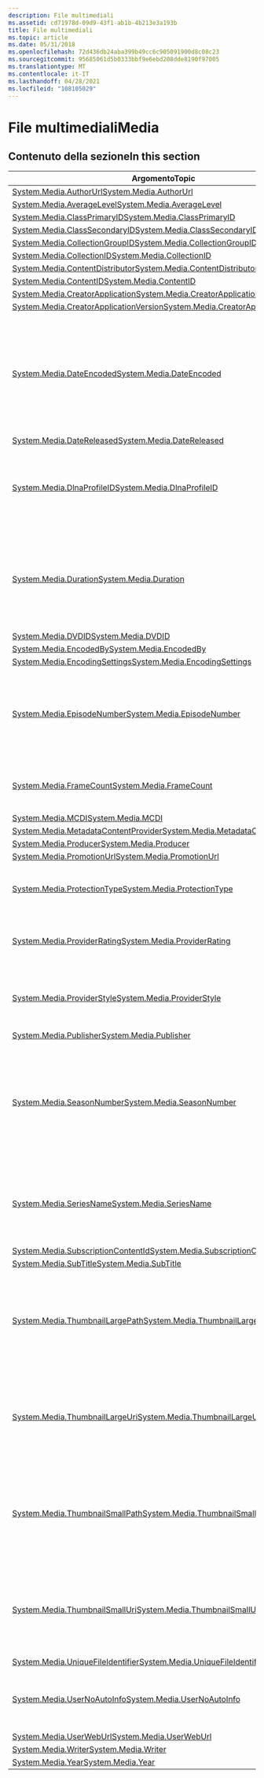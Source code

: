 ```yaml
---
description: File multimediali
ms.assetid: cd71978d-09d9-43f1-ab1b-4b213e3a193b
title: File multimediali
ms.topic: article
ms.date: 05/31/2018
ms.openlocfilehash: 72d436db24aba399b49cc6c905091900d8c08c23
ms.sourcegitcommit: 95685061d5b0333bbf9e6ebd208dde8190f97005
ms.translationtype: MT
ms.contentlocale: it-IT
ms.lasthandoff: 04/28/2021
ms.locfileid: "108105029"
---
```

# <a name="media"></a><span data-ttu-id="5a4bd-103">File multimediali</span><span class="sxs-lookup"><span data-stu-id="5a4bd-103">Media</span></span>

## <a name="in-this-section"></a><span data-ttu-id="5a4bd-104">Contenuto della sezione</span><span class="sxs-lookup"><span data-stu-id="5a4bd-104">In this section</span></span>



| <span data-ttu-id="5a4bd-105">Argomento</span><span class="sxs-lookup"><span data-stu-id="5a4bd-105">Topic</span></span>                                                                                                        | <span data-ttu-id="5a4bd-106">Descrizione</span><span class="sxs-lookup"><span data-stu-id="5a4bd-106">Description</span></span>                                                                                                            |
|--------------------------------------------------------------------------------------------------------------|------------------------------------------------------------------------------------------------------------------------|
| [<span data-ttu-id="5a4bd-107">System.Media.AuthorUrl</span><span class="sxs-lookup"><span data-stu-id="5a4bd-107">System.Media.AuthorUrl</span></span>](./props-system-media-authorurl.md)<br/>                                 |                                                                                                                        |
| [<span data-ttu-id="5a4bd-108">System.Media.AverageLevel</span><span class="sxs-lookup"><span data-stu-id="5a4bd-108">System.Media.AverageLevel</span></span>](./props-system-media-averagelevel.md)<br/>                           |                                                                                                                        |
| [<span data-ttu-id="5a4bd-109">System.Media.ClassPrimaryID</span><span class="sxs-lookup"><span data-stu-id="5a4bd-109">System.Media.ClassPrimaryID</span></span>](./props-system-media-classprimaryid.md)<br/>                       |                                                                                                                        |
| [<span data-ttu-id="5a4bd-110">System.Media.ClassSecondaryID</span><span class="sxs-lookup"><span data-stu-id="5a4bd-110">System.Media.ClassSecondaryID</span></span>](./props-system-media-classsecondaryid.md)<br/>                   |                                                                                                                        |
| [<span data-ttu-id="5a4bd-111">System.Media.CollectionGroupID</span><span class="sxs-lookup"><span data-stu-id="5a4bd-111">System.Media.CollectionGroupID</span></span>](./props-system-media-collectiongroupid.md)<br/>                 |                                                                                                                        |
| [<span data-ttu-id="5a4bd-112">System.Media.CollectionID</span><span class="sxs-lookup"><span data-stu-id="5a4bd-112">System.Media.CollectionID</span></span>](./props-system-media-collectionid.md)<br/>                           |                                                                                                                        |
| [<span data-ttu-id="5a4bd-113">System.Media.ContentDistributor</span><span class="sxs-lookup"><span data-stu-id="5a4bd-113">System.Media.ContentDistributor</span></span>](./props-system-media-contentdistributor.md)<br/>               |                                                                                                                        |
| [<span data-ttu-id="5a4bd-114">System.Media.ContentID</span><span class="sxs-lookup"><span data-stu-id="5a4bd-114">System.Media.ContentID</span></span>](./props-system-media-contentid.md)<br/>                                 |                                                                                                                        |
| [<span data-ttu-id="5a4bd-115">System.Media.CreatorApplication</span><span class="sxs-lookup"><span data-stu-id="5a4bd-115">System.Media.CreatorApplication</span></span>](./props-system-media-creatorapplication.md)<br/>               |                                                                                                                        |
| [<span data-ttu-id="5a4bd-116">System.Media.CreatorApplicationVersion</span><span class="sxs-lookup"><span data-stu-id="5a4bd-116">System.Media.CreatorApplicationVersion</span></span>](./props-system-media-creatorapplicationversion.md)<br/> |                                                                                                                        |
| [<span data-ttu-id="5a4bd-117">System.Media.DateEncoded</span><span class="sxs-lookup"><span data-stu-id="5a4bd-117">System.Media.DateEncoded</span></span>](./props-system-media-dateencoded.md)<br/>                             | <span data-ttu-id="5a4bd-118">Rappresenta la data e l'ora in cui il file è stato codificato.</span><span class="sxs-lookup"><span data-stu-id="5a4bd-118">Represents the date and time the file was encoded.</span></span> <span data-ttu-id="5a4bd-119">Il valore DateTime è in formato UTC (nella documentazione, non file system).</span><span class="sxs-lookup"><span data-stu-id="5a4bd-119">The DateTime is in UTC (in the doc, not file system).</span></span><br/>    |
| [<span data-ttu-id="5a4bd-120">System.Media.DateReleased</span><span class="sxs-lookup"><span data-stu-id="5a4bd-120">System.Media.DateReleased</span></span>](./props-system-media-datereleased.md)<br/>                           |                                                                                                                        |
| [<span data-ttu-id="5a4bd-121">System.Media.DlnaProfileID</span><span class="sxs-lookup"><span data-stu-id="5a4bd-121">System.Media.DlnaProfileID</span></span>](props-system-media-dlnaprofileid.md)<br/>                                | <span data-ttu-id="5a4bd-122">ID del profilo DLNA per il contenuto multimediale, definito dagli standard DLNA.</span><span class="sxs-lookup"><span data-stu-id="5a4bd-122">The DLNA profile ID for media content, defined by DLNA standards.</span></span><br/>                                           |
| [<span data-ttu-id="5a4bd-123">System.Media.Duration</span><span class="sxs-lookup"><span data-stu-id="5a4bd-123">System.Media.Duration</span></span>](./props-system-media-duration.md)<br/>                                   | <span data-ttu-id="5a4bd-124">Rappresenta il tempo di riproduzione effettivo di un file multimediale e viene misurato in 100 unità, non in millisecondi.</span><span class="sxs-lookup"><span data-stu-id="5a4bd-124">Represents the actual play time of a media file and is measured in 100ns units, not milliseconds.</span></span><br/>           |
| [<span data-ttu-id="5a4bd-125">System.Media.DVDID</span><span class="sxs-lookup"><span data-stu-id="5a4bd-125">System.Media.DVDID</span></span>](./props-system-media-dvdid.md)<br/>                                         |                                                                                                                        |
| [<span data-ttu-id="5a4bd-126">System.Media.EncodedBy</span><span class="sxs-lookup"><span data-stu-id="5a4bd-126">System.Media.EncodedBy</span></span>](./props-system-media-encodedby.md)<br/>                                 |                                                                                                                        |
| [<span data-ttu-id="5a4bd-127">System.Media.EncodingSettings</span><span class="sxs-lookup"><span data-stu-id="5a4bd-127">System.Media.EncodingSettings</span></span>](./props-system-media-encodingsettings.md)<br/>                   |                                                                                                                        |
| [<span data-ttu-id="5a4bd-128">System.Media.EpisodeNumber</span><span class="sxs-lookup"><span data-stu-id="5a4bd-128">System.Media.EpisodeNumber</span></span>](props-system-media-episodenumber.md)<br/>                                | <span data-ttu-id="5a4bd-129">Numero monotonamente incrementato in base 1 che corrisponde all'episodio dello show</span><span class="sxs-lookup"><span data-stu-id="5a4bd-129">A 1 based monotonically incremented number that corresponds to the episode of the show</span></span><br/>                      |
| [<span data-ttu-id="5a4bd-130">System.Media.FrameCount</span><span class="sxs-lookup"><span data-stu-id="5a4bd-130">System.Media.FrameCount</span></span>](./props-system-media-framecount.md)<br/>                               | <span data-ttu-id="5a4bd-131">Indica il numero di fotogrammi per l'immagine.</span><span class="sxs-lookup"><span data-stu-id="5a4bd-131">Indicates the frame count for the image.</span></span><br/>                                                                    |
| [<span data-ttu-id="5a4bd-132">System.Media.MCDI</span><span class="sxs-lookup"><span data-stu-id="5a4bd-132">System.Media.MCDI</span></span>](./props-system-media-mcdi.md)<br/>                                           |                                                                                                                        |
| [<span data-ttu-id="5a4bd-133">System.Media.MetadataContentProvider</span><span class="sxs-lookup"><span data-stu-id="5a4bd-133">System.Media.MetadataContentProvider</span></span>](./props-system-media-metadatacontentprovider.md)<br/>     |                                                                                                                        |
| [<span data-ttu-id="5a4bd-134">System.Media.Producer</span><span class="sxs-lookup"><span data-stu-id="5a4bd-134">System.Media.Producer</span></span>](./props-system-media-producer.md)<br/>                                   |                                                                                                                        |
| [<span data-ttu-id="5a4bd-135">System.Media.PromotionUrl</span><span class="sxs-lookup"><span data-stu-id="5a4bd-135">System.Media.PromotionUrl</span></span>](./props-system-media-promotionurl.md)<br/>                           |                                                                                                                        |
| [<span data-ttu-id="5a4bd-136">System.Media.ProtectionType</span><span class="sxs-lookup"><span data-stu-id="5a4bd-136">System.Media.ProtectionType</span></span>](./props-system-media-protectiontype.md)<br/>                       | <span data-ttu-id="5a4bd-137">Descrive il tipo di protezione dei supporti.</span><span class="sxs-lookup"><span data-stu-id="5a4bd-137">Describes the type of media protection.</span></span><br/>                                                                     |
| [<span data-ttu-id="5a4bd-138">System.Media.ProviderRating</span><span class="sxs-lookup"><span data-stu-id="5a4bd-138">System.Media.ProviderRating</span></span>](./props-system-media-providerrating.md)<br/>                       | <span data-ttu-id="5a4bd-139">Classificazione (da 0 a 99) fornita dal provider di metadati.</span><span class="sxs-lookup"><span data-stu-id="5a4bd-139">The rating (0 - 99) supplied by metadata provider.</span></span><br/>                                                          |
| [<span data-ttu-id="5a4bd-140">System.Media.ProviderStyle</span><span class="sxs-lookup"><span data-stu-id="5a4bd-140">System.Media.ProviderStyle</span></span>](./props-system-media-providerstyle.md)<br/>                         | <span data-ttu-id="5a4bd-141">Stile di musica o video, fornito dal provider di metadati.</span><span class="sxs-lookup"><span data-stu-id="5a4bd-141">The style of music or video, supplied by metadata provider.</span></span><br/>                                                 |
| [<span data-ttu-id="5a4bd-142">System.Media.Publisher</span><span class="sxs-lookup"><span data-stu-id="5a4bd-142">System.Media.Publisher</span></span>](./props-system-media-publisher.md)<br/>                                 |                                                                                                                        |
| [<span data-ttu-id="5a4bd-143">System.Media.SeasonNumber</span><span class="sxs-lookup"><span data-stu-id="5a4bd-143">System.Media.SeasonNumber</span></span>](props-system-media-seasonnumber.md)<br/>                                  | <span data-ttu-id="5a4bd-144">Numero monotonamente incrementato in base 1 che corrisponde alla stagione in cui lo show è stato presentato per la prima volta</span><span class="sxs-lookup"><span data-stu-id="5a4bd-144">A 1 based monotonically incremented number that corresponds to the season that the show was first presented</span></span><br/> |
| [<span data-ttu-id="5a4bd-145">System.Media.SeriesName</span><span class="sxs-lookup"><span data-stu-id="5a4bd-145">System.Media.SeriesName</span></span>](props-system-media-seriesname.md)<br/>                                      | <span data-ttu-id="5a4bd-146">Nome che rappresenta una serie specifica, ad esempio un podcast o una serie tv registrata.</span><span class="sxs-lookup"><span data-stu-id="5a4bd-146">A name that represents a specific series, such as a podcast or recorded television series.</span></span><br/>                  |
| [<span data-ttu-id="5a4bd-147">System.Media.SubscriptionContentId</span><span class="sxs-lookup"><span data-stu-id="5a4bd-147">System.Media.SubscriptionContentId</span></span>](./props-system-media-subscriptioncontentid.md)<br/>         |                                                                                                                        |
| [<span data-ttu-id="5a4bd-148">System.Media.SubTitle</span><span class="sxs-lookup"><span data-stu-id="5a4bd-148">System.Media.SubTitle</span></span>](./props-system-media-subtitle.md)<br/>                                   |                                                                                                                        |
| [<span data-ttu-id="5a4bd-149">System.Media.ThumbnailLargePath</span><span class="sxs-lookup"><span data-stu-id="5a4bd-149">System.Media.ThumbnailLargePath</span></span>](props-system-media-thumbnaillargepath.md)<br/>                      | <span data-ttu-id="5a4bd-150">Percorso del file system della rappresentazione in anteprima di grandi dimensioni dell'elemento multimediale.</span><span class="sxs-lookup"><span data-stu-id="5a4bd-150">Filesystem path to the large thumbnail representation of the media item.</span></span><br/>                                    |
| [<span data-ttu-id="5a4bd-151">System.Media.ThumbnailLargeUri</span><span class="sxs-lookup"><span data-stu-id="5a4bd-151">System.Media.ThumbnailLargeUri</span></span>](props-system-media-thumbnaillargeuri.md)<br/>                        | <span data-ttu-id="5a4bd-152">URI della rappresentazione in anteprima di grandi dimensioni dell'elemento multimediale.</span><span class="sxs-lookup"><span data-stu-id="5a4bd-152">Uri of the large thumbnail representation of the media item.</span></span><br/>                                                |
| [<span data-ttu-id="5a4bd-153">System.Media.ThumbnailSmallPath</span><span class="sxs-lookup"><span data-stu-id="5a4bd-153">System.Media.ThumbnailSmallPath</span></span>](props-system-media-thumbnailsmallpath.md)<br/>                      | <span data-ttu-id="5a4bd-154">Percorso del file system della rappresentazione in anteprima di grandi dimensioni dell'elemento multimediale.</span><span class="sxs-lookup"><span data-stu-id="5a4bd-154">Filesystem path to the large thumbnail representation of the media item.</span></span><br/>                                    |
| [<span data-ttu-id="5a4bd-155">System.Media.ThumbnailSmallUri</span><span class="sxs-lookup"><span data-stu-id="5a4bd-155">System.Media.ThumbnailSmallUri</span></span>](props-system-media-thumbnailsmalluri.md)<br/>                        | <span data-ttu-id="5a4bd-156">URI della rappresentazione in anteprima di grandi dimensioni dell'elemento multimediale.</span><span class="sxs-lookup"><span data-stu-id="5a4bd-156">Uri of the large thumbnail representation of the media item.</span></span><br/>                                                |
| [<span data-ttu-id="5a4bd-157">System.Media.UniqueFileIdentifier</span><span class="sxs-lookup"><span data-stu-id="5a4bd-157">System.Media.UniqueFileIdentifier</span></span>](./props-system-media-uniquefileidentifier.md)<br/>           |                                                                                                                        |
| [<span data-ttu-id="5a4bd-158">System.Media.UserNoAutoInfo</span><span class="sxs-lookup"><span data-stu-id="5a4bd-158">System.Media.UserNoAutoInfo</span></span>](./props-system-media-usernoautoinfo.md)<br/>                       | <span data-ttu-id="5a4bd-159">Se true, non modificare i metadati di questo file.</span><span class="sxs-lookup"><span data-stu-id="5a4bd-159">If true, do not alter this file's metadata.</span></span> <span data-ttu-id="5a4bd-160">Impostato dall'utente.</span><span class="sxs-lookup"><span data-stu-id="5a4bd-160">Set by user.</span></span><br/>                                                    |
| [<span data-ttu-id="5a4bd-161">System.Media.UserWebUrl</span><span class="sxs-lookup"><span data-stu-id="5a4bd-161">System.Media.UserWebUrl</span></span>](./props-system-media-userweburl.md)<br/>                               |                                                                                                                        |
| [<span data-ttu-id="5a4bd-162">System.Media.Writer</span><span class="sxs-lookup"><span data-stu-id="5a4bd-162">System.Media.Writer</span></span>](./props-system-media-writer.md)<br/>                                       |                                                                                                                        |
| [<span data-ttu-id="5a4bd-163">System.Media.Year</span><span class="sxs-lookup"><span data-stu-id="5a4bd-163">System.Media.Year</span></span>](./props-system-media-year.md)<br/>                                           |                                                                                                                        |



 

 

 

